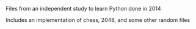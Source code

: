 Files from an independent study to learn Python done in 2014

Includes an implementation of chess, 2048, and some other random files
